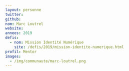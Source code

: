 ```yaml
---
layout: personne
twitter: 
github: 
nom: Marc Loutrel
website:
annees: 2019
defis: 
  - nom: Mission Identité Numérique
    site: /defis/2019/mission-identite-numerique.html
profil: Mentor
images: 
  - /img/communaute/marc-loutrel.png
---
```

